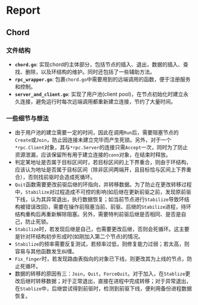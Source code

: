 # Report

## Chord
### 文件结构
* **`chord.go`**:
实现chord的主体部分，包括节点的插入、退出，数据的插入、查找、删除，以及环结构的维护。同时还包括了一些辅助方法。
* **`rpc_wrapper.go`**:
包裹`chord.go`中需要用到的远端调用的函数，便于注册服务和控制。
* **`server_and_client.go`**:
实现了用户池(client pool)，在节点初始化时建立永久连接，避免运行时每次远端调用都重新建立连接，节约了大量时间。

### 一些细节与想法
* 由于用户池的建立需要一定的时间，因此在调用`Run`后，需要阻塞节点的 `Create`或`Join`，防止因连接未建立完毕而产生死锁。另外，对于一个`*rpc.Client`对象，其与`*rpc.Server`的连接只需`Accept`一次，同时为了防止资源泄漏，应该保留所有用于建立连接的`conn`对象，在结束时释放。
* 判定某地址是否属于目标区间时，若目标区间的上下界重合，则由于环结构，应该认为地址是否属于目标区间（除非区间两端开，且目标恰与区间上下界重合），否则找前驱时会造成死循环。
* `Quit`函数需要更改前驱后继的环指向，并转移数据。为了防止在更改转移过程中，`Stabilize`对过程造成不可控的影响(如后继在更新前驱之前，发现原前驱下线，认为其异常退出，执行数据恢复；如当前节点进行`Stabilize`导致环结构被错误改回)，需要在操作前阻塞当前、前驱、后继的`Stabilize`进程，待环结构重构后再重新解除阻塞。另外，需要特判前驱后继是否相同、是否是自己，防止死锁。
* `Stabilize`时，若发现后继是自己，也需要更改后继，否则会死循环。这主要是针对环结构初步形成时(如刚加入第二个节点)的情况。
* `Stabilize`的频率需要反复测试，若频率过低，则修复能力过弱；若太高，则容易与其他函数发生纠缠。
* `Fix_finger`时，若发现路由表指向的对象已下线，则更改其为上线的节点，防止死循环。
* 数据的转移的原因有三：`Join`，`Quit`，`ForceQuit`。对于加入，在`Stablize`更改后继时转移数据；对于正常退出，直接在进程中完成转移；对于异常退出，在`Stablize`中，后继尝试得到前驱时，检测到前驱下线，便利用备份进程数据恢复。